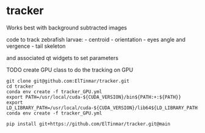 # tracker

Works best with background subtracted images

code to track zebrafish larvae:
    - centroid
    - orientation
    - eyes angle and vergence
    - tail skeleton

and associated qt widgets to set parameters

TODO create GPU class to do the tracking on GPU

```
git clone git@github.com:ElTinmar/tracker.git
cd tracker
conda env create -f tracker_GPU.yml
export PATH=/usr/local/cuda-${CUDA_VERSION}/bin${PATH:+:${PATH}}
export LD_LIBRARY_PATH=/usr/local/cuda-${CUDA_VERSION}/lib64${LD_LIBRARY_PATH:+:${LD_LIBRARY_PATH}}
conda env create -f tracker_GPU.yml
```

```
pip install git+https://github.com/ElTinmar/tracker.git@main
```

